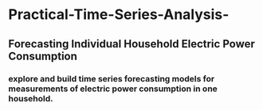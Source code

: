 # Practical-Time-Series-Analysis-
## Forecasting Individual Household Electric Power Consumption
### explore and build time series forecasting models for measurements of electric power consumption in one household.
